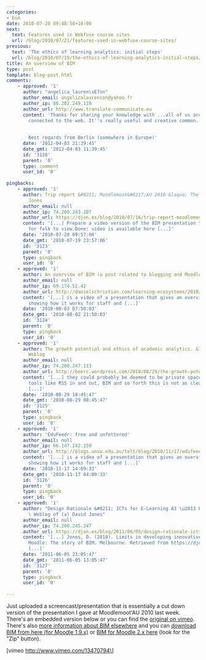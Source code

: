 ```yaml
---
categories:
- bim
date: 2010-07-20 09:48:58+10:00
next:
  text: Features used in Webfuse course sites
  url: /blog/2010/07/21/features-used-in-webfuse-course-sites/
previous:
  text: 'The ethics of learning analytics: initial steps'
  url: /blog/2010/07/19/the-ethics-of-learning-analytics-initial-steps/
title: An overview of BIM
type: post
template: blog-post.html
comments:
    - approved: '1'
      author: "angelica_lauren\xE7on"
      author_email: angelicalaurencon@yahoo.fr
      author_ip: 86.202.249.119
      author_url: http://www.translate-communicate.eu
      content: 'Thanks for sharing your knowledge with ...all of us around the world and
        connected to the web. It''s really useful and creative common.
    
    
        Best regards from Berlin (somewhere in Europe)'
      date: '2012-04-03 21:39:45'
      date_gmt: '2012-04-03 11:39:45'
      id: '3128'
      parent: '0'
      type: comment
      user_id: '0'
    
pingbacks:
    - approved: '1'
      author: Trip report &#8211; Moodlemoot&#8217;AU 2010 &laquo; The Weblog of (a) David
        Jones
      author_email: null
      author_ip: 74.200.243.207
      author_url: https://djon.es/blog/2010/07/16/trip-report-moodlemootau-2010/
      content: '[...] Prepare a video version of the BIM presentation that can be uploaded
        for folk to view.Done: video is available here [...]'
      date: '2010-07-20 09:57:06'
      date_gmt: '2010-07-19 23:57:06'
      id: '3123'
      parent: '0'
      type: pingback
      user_id: '0'
    - approved: '1'
      author: An overview of BIM (a post related to blogging and Moodle)
      author_email: null
      author_ip: 69.174.52.42
      author_url: http://danielschristian.com/learning-ecosystems/2010/08/02/an-overview-of-bim-a-post-related-to-blogging-and-moodle/
      content: '[...] is a video of a presentation that gives an overview of BIM, including
        showing how it works for staff and [...]'
      date: '2010-08-03 07:50:03'
      date_gmt: '2010-08-02 21:50:03'
      id: '3124'
      parent: '0'
      type: pingback
      user_id: '0'
    - approved: '1'
      author: The growth potential and ethics of academic analytics. &laquo; Col&#039;s
        Weblog
      author_email: null
      author_ip: 74.200.247.113
      author_url: http://beerc.wordpress.com/2010/08/29/the-growth-potential-and-ethics-of-academic-analytics/
      content: '[...] they could probably be deemed to be private spaces. Although with
        tools like RSS in and out, BIM and so forth this is not as clear as it used to
        [...]'
      date: '2010-08-29 18:45:47'
      date_gmt: '2010-08-29 08:45:47'
      id: '3125'
      parent: '0'
      type: pingback
      user_id: '0'
    - approved: '1'
      author: 'EduFeedr: free and unfettered'
      author_email: null
      author_ip: 66.147.242.159
      author_url: http://blogs.unsw.edu.au/telt/blog/2010/11/17/edufeedr-free-and-unfettered/
      content: '[...] is a video of a presentation that gives an overview of BIM, including
        showing how it works for staff and [...]'
      date: '2010-11-17 14:09:33'
      date_gmt: '2010-11-17 04:09:33'
      id: '3126'
      parent: '0'
      type: pingback
      user_id: '0'
    - approved: '1'
      author: "Design Rationale &#8211; ICTs for E-Learning A3 \u2013 Part 2 &laquo; The\
        \ Weblog of (a) David Jones"
      author_email: null
      author_ip: 74.200.245.247
      author_url: https://djon.es/blog/2011/06/05/design-rationale-icts-for-e-learning-a3-%e2%80%93-part-2/
      content: '[...] Jones, D. (2010). Limits in developing innovative pedagogy with
        Moodle: The story of BIM. Melbourne. Retrieved from https://djon.es/blog/2010/07/20/an-overview-of-bim/.
        [...]'
      date: '2011-06-05 23:05:47'
      date_gmt: '2011-06-05 13:05:47'
      id: '3127'
      parent: '0'
      type: pingback
      user_id: '0'
    
---
```

Just uploaded a screencast/presentation that is essentially a cut down version of the presentation I gave at Moodlemoot'AU 2010 last week. There's an embedded version below or you can find the [original on vimeo](http://www.vimeo.com/13470794). There's also [more information about BIM elsewhere](/blog/research/bam-blog-aggregation-management/) and you can [download BIM from here (for Moodle 1.9.x)](https://github.com/djplaner/moodle-mod_bim/) or [BIM for Moodle 2.x here](https://github.com/djplaner/moodle-mod_bim/tree/bim2) (look for the "Zip" button).

\[vimeo http://www.vimeo.com/13470794\]